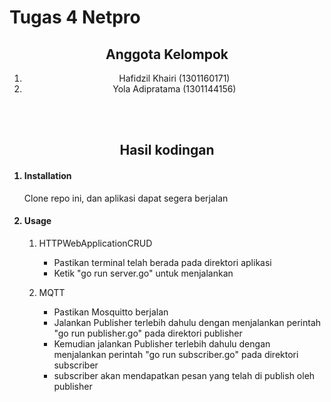 <h1>Tugas 4 Netpro</h1>

<center>
<h2>Anggota Kelompok</h2>
<ol>
    <li>Hafidzil Khairi (1301160171)</li>
    <li>Yola Adipratama (1301144156)</li>
</ol>
<br/>
<br/>
<h2>Hasil kodingan</h2>
</center>

<ol>

<h4><li>Installation</li></h4>
<p>Clone repo ini, dan aplikasi dapat segera berjalan</p>

<h4><li>Usage</li></h4>
<ol>
<li>HTTPWebApplicationCRUD</li>
<p>
<ul>
<li>Pastikan terminal telah berada pada direktori aplikasi</li>
<li>Ketik "go run server.go" untuk menjalankan</li>
</ul>
</p>
<li>MQTT</li>
<p>
<ul>
<li>Pastikan Mosquitto berjalan</li>
<li>Jalankan Publisher terlebih dahulu dengan menjalankan perintah "go run publisher.go" pada direktori publisher</li>
<li>Kemudian jalankan Publisher terlebih dahulu dengan menjalankan perintah "go run subscriber.go" pada direktori subscriber</li>
<li>subscriber akan mendapatkan pesan yang telah di publish oleh publisher</li>
</ul>
</p>
</ol>

</ol>
